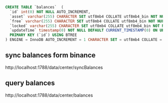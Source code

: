 
```sql
CREATE TABLE `balances`  (
  `id` int(0) NOT NULL AUTO_INCREMENT,
  `asset` varchar(255) CHARACTER SET utf8mb4 COLLATE utf8mb4_bin NOT NULL COMMENT 'asset',
  `free` varchar(255) CHARACTER SET utf8mb4 COLLATE utf8mb4_bin NOT NULL COMMENT 'free',
  `locked` varchar(255) CHARACTER SET utf8mb4 COLLATE utf8mb4_bin NOT NULL COMMENT 'locked',
  `updateTime` timestamp(0) NOT NULL DEFAULT CURRENT_TIMESTAMP(0) ON UPDATE CURRENT_TIMESTAMP(0),
  PRIMARY KEY (`id`) USING BTREE
) ENGINE = InnoDB AUTO_INCREMENT = 1 CHARACTER SET = utf8mb4 COLLATE = utf8mb4_bin ROW_FORMAT = Dynamic;
```

## sync balances form binance
http://localhost:1788/data/center/syncBalances

## query balances
http://localhost:1788/data/center/balances
